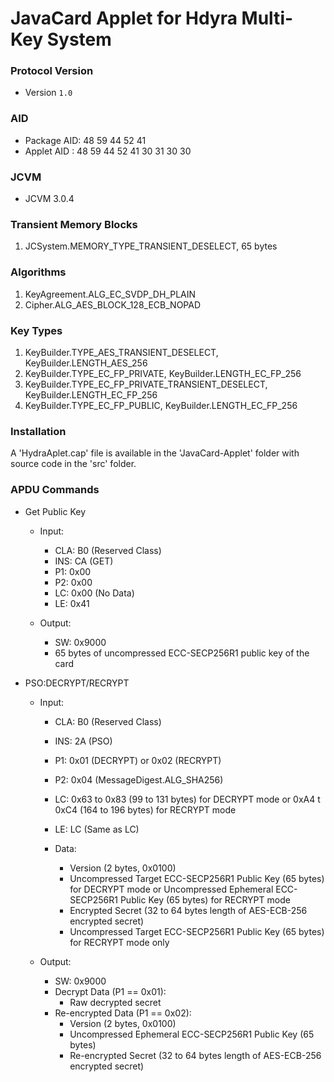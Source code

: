 # JavaCard Applet for Hdyra Multi-Key System

### Protocol Version
- Version `1.0`

### AID
- Package AID: 48 59 44 52 41
- Applet AID : 48 59 44 52 41 30 31 30 30

### JCVM
- JCVM 3.0.4

### Transient Memory Blocks
1.	JCSystem.MEMORY_TYPE_TRANSIENT_DESELECT, 65 bytes 

### Algorithms
1.	KeyAgreement.ALG_EC_SVDP_DH_PLAIN
2.	Cipher.ALG_AES_BLOCK_128_ECB_NOPAD

### Key Types
1.	KeyBuilder.TYPE_AES_TRANSIENT_DESELECT, KeyBuilder.LENGTH_AES_256
2.	KeyBuilder.TYPE_EC_FP_PRIVATE, KeyBuilder.LENGTH_EC_FP_256
3.	KeyBuilder.TYPE_EC_FP_PRIVATE_TRANSIENT_DESELECT, KeyBuilder.LENGTH_EC_FP_256
4.	KeyBuilder.TYPE_EC_FP_PUBLIC, KeyBuilder.LENGTH_EC_FP_256

### Installation
A 'HydraAplet.cap' file is available in the 'JavaCard-Applet' folder with source code in the 'src' folder.

### APDU Commands
-	Get Public Key
	-	Input:
		-	CLA: B0   (Reserved Class)
		- 	INS: CA   (GET)
		-	P1:  0x00
		-	P2:  0x00
		-	LC:  0x00 (No Data)
		-	LE:  0x41
		
	-	Output:
		-	SW:  0x9000
		-	65 bytes of uncompressed ECC-SECP256R1 public key of the card
		
-	PSO:DECRYPT/RECRYPT
	-	Input:
		-	CLA: B0   (Reserved Class)
		- 	INS: 2A   (PSO)
		-	P1:  0x01 (DECRYPT) or 0x02 (RECRYPT)
		-	P2:  0x04 (MessageDigest.ALG_SHA256)
		-	LC:  0x63 to 0x83 (99 to 131 bytes) for DECRYPT mode or 0xA4 t 0xC4 (164 to 196 bytes) for RECRYPT mode
		-	LE:  LC   (Same as LC)
		
		-	Data:
			-	Version (2 bytes, 0x0100)
			-	Uncompressed Target ECC-SECP256R1 Public Key (65 bytes) for DECRYPT mode or Uncompressed Ephemeral ECC-SECP256R1 Public Key (65 bytes) for RECRYPT mode
			-	Encrypted Secret (32 to 64 bytes length of AES-ECB-256 encrypted secret)
			-	Uncompressed Target ECC-SECP256R1 Public Key (65 bytes) for RECRYPT mode only
		
	-	Output:
		-	SW:  0x9000
		-	Decrypt Data (P1 == 0x01):
			-	Raw decrypted secret
		-	Re-encrypted Data (P1 == 0x02):	
			-	Version (2 bytes, 0x0100)
			-	Uncompressed Ephemeral ECC-SECP256R1 Public Key (65 bytes)
			-	Re-encrypted Secret (32 to 64 bytes length of AES-ECB-256 encrypted secret)